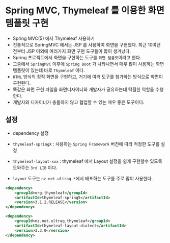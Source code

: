 # Spring MVC, Thymeleaf 를 이용한 화면 템플릿 구현
- Spring MVC(5) 에서 Thymeleaf 사용하기
- 전통적으로 SpringMVC 에서는 JSP 를 사용하여 화면을 구현했다. 최근 10여년 전부터 JSP 이외에 여러가지 화면 구현 도구들이 많이 생겨났다.
- Spring 프로젝트에서 화면을 구현하는 도구를 `회면 템플릿`이라고 한다.
- 그중에서 `SpringMVC` 이후에 `Spring Boot` 가 나타나면서 매우 많이 사용하는 화면 템플릿이 있는데 바로 `Thymeleaf` 이다.
- `HTML` 방식의 정적 화면을 구현하고, 거기에 여러 도구를 첨가하는 방식으로 화면이 구현된다.
- 똑같은 화면 구현 파일을 화면디자이너와 개발자가 공유하는데 탁월한 역할을 수행한다.
- 개발자와 디자이너가 충돌하지 않고 협업할 수 있는 매우 좋은 도구이다.

## 설정
- dependency 설정
- `thymeleaf-springX` : 사용하는 `Spring Framework` 버전에 따라 적정한 도구를 설정
- `thymeleaf-layout-xxx` : thymeleaf 에서 Layout 설정을 쉽게 구현할수 있도록 도와주는 `3rd LIB` 이다.

- `layout` 도구는 `nz.net.ultraq.*`에서 배포하는 도구를 주로 많이 사용한다.

```xml
<dependency>
	<groupId>org.thymeleaf</groupId>
	<artifactId>thymeleaf-spring5</artifactId>
	<version>3.1.2.RELEASE</version>
</dependency>

<dependency>
	<groupId>nz.net.ultraq.thymeleaf</groupId>
	<artifactId>thymeleaf-layout-dialect</artifactId>
	<version>3.3.0</version>
</dependency>
```




